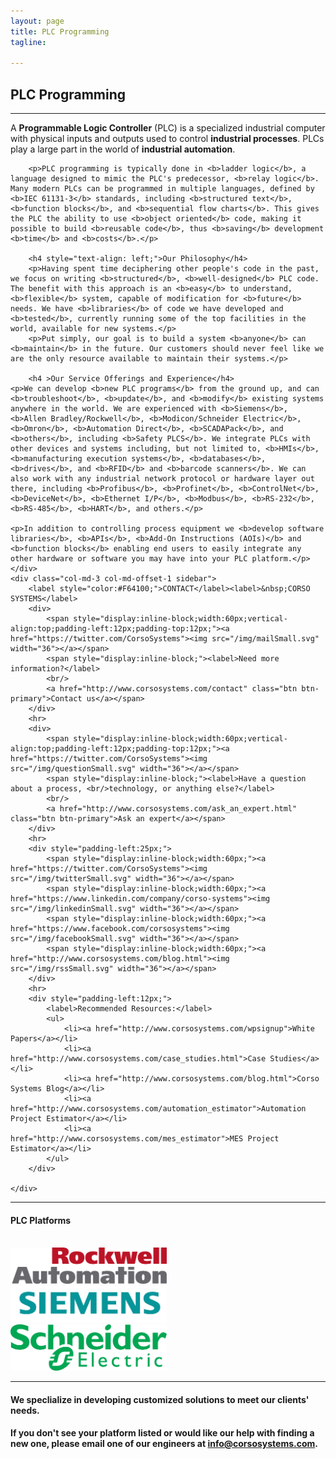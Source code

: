 ```yaml
---
layout: page 
title: PLC Programming
tagline: 

---
```


<div class="container">

<div class="row">
    

<div class="row">
	<div class="col-md-7 col-md-offset-1" style="text-align:left;">
	<h2>PLC Programming</h2>
	<hr>
		<p>A <b>Programmable Logic Controller</b> (PLC) is a specialized industrial computer with physical inputs and outputs used to control <b>industrial processes</b>. PLCs play a large part in the world of <b>industrial automation</b>.</p>

		<p>PLC programming is typically done in <b>ladder logic</b>, a language designed to mimic the PLC's predecessor, <b>relay logic</b>. Many modern PLCs can be programmed in multiple languages, defined by <b>IEC 61131-3</b> standards, including <b>structured text</b>, <b>function blocks</b>, and <b>sequential flow charts</b>. This gives the PLC the ability to use <b>object oriented</b> code, making it possible to build <b>reusable code</b>, thus <b>saving</b> development <b>time</b> and <b>costs</b>.</p>

		<h4 style="text-align: left;">Our Philosophy</h4>
		<p>Having spent time deciphering other people's code in the past, we focus on writing <b>structured</b>, <b>well-designed</b> PLC code. The benefit with this approach is an <b>easy</b> to understand, <b>flexible</b> system, capable of modification for <b>future</b> needs. We have <b>libraries</b> of code we have developed and <b>tested</b>, currently running some of the top facilities in the world, available for new systems.</p>
		<p>Put simply, our goal is to build a system <b>anyone</b> can <b>maintain</b> in the future. Our customers should never feel like we are the only resource available to maintain their systems.</p>

		<h4 >Our Service Offerings and Experience</h4>
	<p>We can develop <b>new PLC programs</b> from the ground up, and can <b>troubleshoot</b>, <b>update</b>, and <b>modify</b> existing systems anywhere in the world. We are experienced with <b>Siemens</b>, <b>Allen Bradley/Rockwell</b>, <b>Modicon/Schneider Electric</b>, <b>Omron</b>, <b>Automation Direct</b>, <b>SCADAPack</b>, and <b>others</b>, including <b>Safety PLCS</b>. We integrate PLCs with other devices and systems including, but not limited to, <b>HMIs</b>, <b>manufacturing execution systems</b>, <b>databases</b>, <b>drives</b>, and <b>RFID</b> and <b>barcode scanners</b>. We can also work with any industrial network protocol or hardware layer out there, including <b>Profibus</b>, <b>Profinet</b>, <b>ControlNet</b>, <b>DeviceNet</b>, <b>Ethernet I/P</b>, <b>Modbus</b>, <b>RS-232</b>, <b>RS-485</b>, <b>HART</b>, and others.</p>
	
	<p>In addition to controlling process equipment we <b>develop software libraries</b>, <b>APIs</b>, <b>Add-On Instructions (AOIs)</b> and <b>function blocks</b> enabling end users to easily integrate any other hardware or software you may have into your PLC platform.</p>
	</div>
	<div class="col-md-3 col-md-offset-1 sidebar">
		<label style="color:#F64100;">CONTACT</label><label>&nbsp;CORSO SYSTEMS</label>
		<div>
			<span style="display:inline-block;width:60px;vertical-align:top;padding-left:12px;padding-top:12px;"><a href="https://twitter.com/CorsoSystems"><img src="/img/mailSmall.svg" width="36"></a></span>
			<span style="display:inline-block;"><label>Need more information?</label>
			<br/>
			<a href="http://www.corsosystems.com/contact" class="btn btn-primary">Contact us</a></span>
		</div>
		<hr>
		<div>
			<span style="display:inline-block;width:60px;vertical-align:top;padding-left:12px;padding-top:12px;"><a href="https://twitter.com/CorsoSystems"><img src="/img/questionSmall.svg" width="36"></a></span>
			<span style="display:inline-block;"><label>Have a question about a process, <br/>technology, or anything else?</label>
			<br/>
			<a href="http://www.corsosystems.com/ask_an_expert.html" class="btn btn-primary">Ask an expert</a></span>
		</div>
		<hr>
		<div style="padding-left:25px;">
			<span style="display:inline-block;width:60px;"><a href="https://twitter.com/CorsoSystems"><img src="/img/twitterSmall.svg" width="36"></a></span>
			<span style="display:inline-block;width:60px;"><a href="https://www.linkedin.com/company/corso-systems"><img src="/img/linkedinSmall.svg" width="36"></a></span>
			<span style="display:inline-block;width:60px;"><a href="https://www.facebook.com/corsosystems"><img src="/img/facebookSmall.svg" width="36"></a></span>
			<span style="display:inline-block;width:60px;"><a href="http://www.corsosystems.com/blog.html"><img src="/img/rssSmall.svg" width="36"></a></span>
		</div>
		<hr>
		<div style="padding-left:12px;">
			<label>Recommended Resources:</label>
			<ul>
				<li><a href="http://www.corsosystems.com/wpsignup">White Papers</a></li>
				<li><a href="http://www.corsosystems.com/case_studies.html">Case Studies</a></li>
				<li><a href="http://www.corsosystems.com/blog.html">Corso Systems Blog</a></li>
				<li><a href="http://www.corsosystems.com/automation_estimator">Automation Project Estimator</a></li>
				<li><a href="http://www.corsosystems.com/mes_estimator">MES Project Estimator</a></li>
			</ul>
		</div>

	</div>
</div>
</div>



<hr>

<div class="row">
    <div class="col-md-12"><h4>PLC Platforms</h4></div>
</div>

<br/>

<div class="row">
<div class="col-xs-4"><a href="http://www.rockwell.com" title="Rockwell" target="_blank"><img alt="Rockwell" src="img/platforms/rockwell.jpg" width="250px"></a></div>

<div class="col-xs-4"><a href="http://www.siemens.com/entry/cc/en/" title="Siemens" target="_blank"><img alt="Siemens" src="img/platforms/siemens.jpg" width="250px"></a></div>

<div class="col-xs-4"><a href="http://products.schneider-electric.us/products-services/products/automation-products/" title="Modicon" target="_blank"><img alt="Schneider Electric" src="img/platforms/schneider.jpg" width="250px"></a></div>
</div>


<hr>

<div class="row">
<div class="col-md-12">
<h4 style="text-align: left;">We speclialize in developing customized solutions to meet our clients' needs.</h4>

<h4 style="text-align: left;">If you don't see your platform listed or would like our help with finding a new one, please email one of our engineers at <a href="mailto:info@corsosystems.com?Subject=Information%20Request">info@corsosystems.com</a>.</h4>
</div>
</div>

